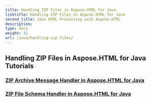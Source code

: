 ```yaml
---
title: Handling ZIP Files in Aspose.HTML for Java
linktitle: Handling ZIP Files in Aspose.HTML for Java
second_title: Java HTML Processing with Aspose.HTML
description: 
type: docs
weight: 31
url: /java/handling-zip-files/
---
```


## Handling ZIP Files in Aspose.HTML for Java Tutorials
### [ZIP Archive Message Handler in Aspose.HTML for Java](./zip-archive-message-handler/)
### [ZIP File Schema Handler in Aspose.HTML for Java](./zip-file-schema-handler/)